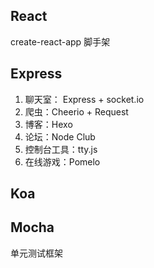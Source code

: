 ## React
create-react-app 脚手架

## Express
1. 聊天室： Express + socket.io
2. 爬虫：Cheerio + Request
3. 博客：Hexo
4. 论坛：Node Club
5. 控制台工具：tty.js
6. 在线游戏：Pomelo

## Koa

## Mocha
单元测试框架

